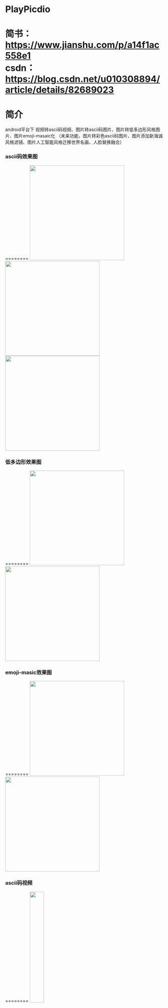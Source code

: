 PlayPicdio
========
简书：https://www.jianshu.com/p/a14f1ac558e1
</br>
csdn：https://blog.csdn.net/u010308894/article/details/82689023
========
简介
========
android平台下 视频转ascii码视频、图片转ascii码图片、图片转低多边形风格图片、图片emoji-masaic化
（未来功能，图片转彩色ascii码图片、图片添加新海诚风格滤镜、图片人工智能风格迁移世界名画、人脸替换融合）

### ascii码效果图
========
<img src="https://github.com/GodFengShen/PicOrVideoToAscii/blob/master/pic/step.jpg"  width=300/>
<img src="https://github.com/GodFengShen/PicOrVideoToAscii/blob/master/pic/zhuangbi.jpg"  width=300/>
<img src="https://github.com/GodFengShen/PicOrVideoToAscii/blob/master/pic/beach.jpg"  width=300/>
</br>

### 低多边形效果图
========
<img src="https://github.com/GodFengShen/PicOrVideoToAscii/blob/master/pic/me.png"  width=300/>
<img src="https://github.com/GodFengShen/PicOrVideoToAscii/blob/master/pic/girl_lowpoly.png"  width=300/>

### emoji-masic效果图
========
<img src="https://github.com/GodFengShen/PicOrVideoToAscii/blob/master/pic/miku.png"  width=300/>
<img src="https://github.com/GodFengShen/PicOrVideoToAscii/blob/master/pic/kubaki.png"  width=300/>

### ascii码视频
========
<img src="https://github.com/GodFengShen/PicOrVideoToAscii/blob/master/pic/fzk.gif"  width=30%/>

LICENSE
=======
    
    Copyright 2018 kangdongpu

    Licensed under the Apache License, Version 2.0 (the "License");
    you may not use this file except in compliance with the License.
    You may obtain a copy of the License at

       http://www.apache.org/licenses/LICENSE-2.0

    Unless required by applicable law or agreed to in writing, software
    distributed under the License is distributed on an "AS IS" BASIS,
    WITHOUT WARRANTIES OR CONDITIONS OF ANY KIND, either express or implied.
    See the License for the specific language governing permissions and
    limitations under the License.
